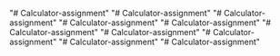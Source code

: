 "# Calculator-assignment" 
"# Calculator-assignment" 
"# Calculator-assignment" 
"# Calculator-assignment" 
"# Calculator-assignment" 
"# Calculator-assignment" 
"# Calculator-assignment" 
"# Calculator-assignment" 
"# Calculator-assignment" 
"# Calculator-assignment" 
